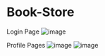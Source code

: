 # Book-Store
Login Page
![image](https://github.com/Srinivas-Thiru/Book-Store/assets/110653801/8f13cad9-4a8e-409c-b289-f76bff2454ba)

Profile Pages
![image](https://github.com/Srinivas-Thiru/Book-Store/assets/110653801/efaf5356-9552-4ba5-adfe-cd83ae4a5d3e)
![image](https://github.com/Srinivas-Thiru/Book-Store/assets/110653801/fd49300b-4c90-432d-a524-0370f6fd0230)
